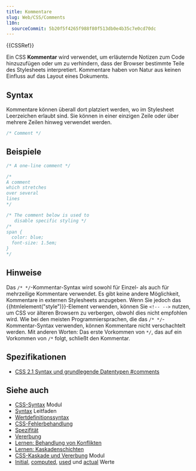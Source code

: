 ```yaml
---
title: Kommentare
slug: Web/CSS/Comments
l10n:
  sourceCommit: 5b20f5f4265f988f80f513db0e4b35c7e0cd70dc
---
```


{{CSSRef}}

Ein CSS **Kommentar** wird verwendet, um erläuternde Notizen zum Code hinzuzufügen oder um zu verhindern, dass der Browser bestimmte Teile des Stylesheets interpretiert. Kommentare haben von Natur aus keinen Einfluss auf das Layout eines Dokuments.

## Syntax

Kommentare können überall dort platziert werden, wo im Stylesheet Leerzeichen erlaubt sind. Sie können in einer einzigen Zeile oder über mehrere Zeilen hinweg verwendet werden.

```css
/* Comment */
```

## Beispiele

```css
/* A one-line comment */

/*
A comment
which stretches
over several
lines
*/

/* The comment below is used to
   disable specific styling */
/*
span {
  color: blue;
  font-size: 1.5em;
}
*/
```

## Hinweise

Das `/* */`-Kommentar-Syntax wird sowohl für Einzel- als auch für mehrzeilige Kommentare verwendet. Es gibt keine andere Möglichkeit, Kommentare in externen Stylesheets anzugeben. Wenn Sie jedoch das {{htmlelement("style")}}-Element verwenden, können Sie `<!-- -->` nutzen, um CSS vor älteren Browsern zu verbergen, obwohl dies nicht empfohlen wird. Wie bei den meisten Programmiersprachen, die das `/* */`-Kommentar-Syntax verwenden, können Kommentare nicht verschachtelt werden. Mit anderen Worten: Das erste Vorkommen von `*/`, das auf ein Vorkommen von `/*` folgt, schließt den Kommentar.

## Spezifikationen

- [CSS 2.1 Syntax und grundlegende Datentypen #comments](https://www.w3.org/TR/CSS21/syndata.html#comments)

## Siehe auch

- [CSS-Syntax](/de/docs/Web/CSS/CSS_syntax) Modul
- [Syntax](/de/docs/Web/CSS/Syntax) Leitfaden
- [Wertdefinitionssyntax](/de/docs/Web/CSS/Value_definition_syntax)
- [CSS-Fehlerbehandlung](/de/docs/Web/CSS/CSS_syntax/Error_handling)
- [Spezifität](/de/docs/Web/CSS/Specificity)
- [Vererbung](/de/docs/Web/CSS/Inheritance)
- [Lernen: Behandlung von Konflikten](/de/docs/Learn_web_development/Core/Styling_basics/Handling_conflicts)
- [Lernen: Kaskadenschichten](/de/docs/Learn_web_development/Core/Styling_basics/Cascade_layers)
- [CSS-Kaskade und Vererbung](/de/docs/Web/CSS/CSS_cascade) Modul
- [Initial](/de/docs/Web/CSS/initial_value), [computed](/de/docs/Web/CSS/computed_value), [used](/de/docs/Web/CSS/used_value) und [actual](/de/docs/Web/CSS/actual_value) Werte
